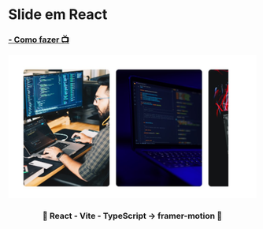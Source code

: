 <h1>Slide em React</h1>
<h3><a href="https://www.youtube.com/watch?v=7-3N1QdedaA&t=910s" target="_blank"> - Como fazer 📺</a></h3>
<div align='center'>
    <img width='600' src="https://github.com/carlos09v/ReactProjects/blob/main/devs/sujeitoprogramador/slide_react/src/imgs/preview.jpg?raw=true" alt="Slide_react">
    <h3>💜 React - Vite - TypeScript -> framer-motion 💜</h3>
</div>
